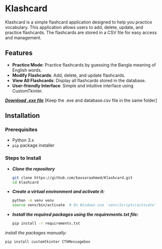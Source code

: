 # Klashcard

Klashcard is a simple flashcard application designed to help you practice vocabulary. This application allows users to add, delete, update, and practice flashcards. The flashcards are stored in a CSV file for easy access and management.

## Features

- **Practice Mode**: Practice flashcards by guessing the Bangla meaning of English words.
- **Modify Flashcards**: Add, delete, and update flashcards.
- **View All Flashcards**: Display all flashcards stored in the database.
- **User-friendly Interface**: Simple and intuitive interface using CustomTkinter.

[***Download .exe file***](https://drive.google.com/drive/folders/18sXn7Txg9VJSoR7n9bE9IT5EYaM7Cqh5?usp=sharing) [Keep the .exe and database.csv file in the same folder]

## Installation

### Prerequisites

- Python 3.x
- `pip` package installer

### Steps to Install

- ***Clone the repository***

   ```sh
   git clone https://github.com/kausaraahmed/Klashcard.git
   cd klashcard
   ```

- ***Create a virtual environment and activate it:***

  ```sh
  python -m venv venv
  source venv/bin/activate  # On Windows use `venv\Scripts\activate`
  ```

- ***Install the required packages using the requirements.txt file:***

  ```sh
  pip install -r requirements.txt
  ```

*install the packages manually:*
  
  ```sh
  pip install customtkinter CTkMessagebox
  ```


